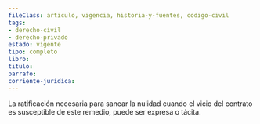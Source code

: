 ```yaml
---
fileClass: articulo, vigencia, historia-y-fuentes, codigo-civil
tags:
- derecho-civil
- derecho-privado
estado: vigente
tipo: completo
libro:
titulo:
parrafo:
corriente-juridica:
---
```

La ratificación necesaria para sanear la nulidad cuando el vicio del contrato es susceptible de este remedio, puede ser expresa o tácita.